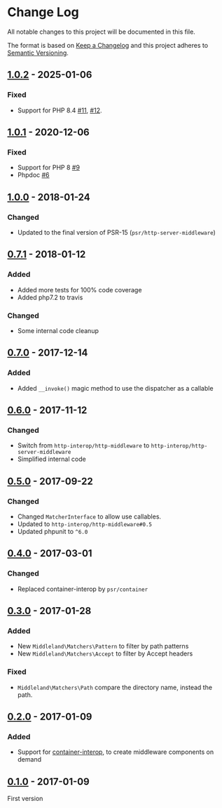 # Change Log
All notable changes to this project will be documented in this file.

The format is based on [Keep a Changelog](http://keepachangelog.com/) and this
project adheres to [Semantic Versioning](http://semver.org/).

## [1.0.2] - 2025-01-06
### Fixed
- Support for PHP 8.4 [#11], [#12].

## [1.0.1] - 2020-12-06
### Fixed
- Support for PHP 8 [#9]
- Phpdoc [#6]

## [1.0.0] - 2018-01-24
### Changed
- Updated to the final version of PSR-15 (`psr/http-server-middleware`)

## [0.7.1] - 2018-01-12
### Added
- Added more tests for 100% code coverage
- Added php7.2 to travis

### Changed
- Some internal code cleanup

## [0.7.0] - 2017-12-14
### Added
- Added `__invoke()` magic method to use the dispatcher as a callable

## [0.6.0] - 2017-11-12
### Changed
- Switch from `http-interop/http-middleware` to
  `http-interop/http-server-middleware`
- Simplified internal code

## [0.5.0] - 2017-09-22
### Changed
- Changed `MatcherInterface` to allow use callables.
- Updated to `http-interop/http-middleware#0.5`
- Updated phpunit to `^6.0`

## [0.4.0] - 2017-03-01
### Changed
- Replaced container-interop by `psr/container`

## [0.3.0] - 2017-01-28
### Added
- New `Middleland\Matchers\Pattern` to filter by path patterns
- New `Middleland\Matchers\Accept` to filter by Accept headers

### Fixed
- `Middleland\Matchers\Path` compare the directory name, instead the path.

## [0.2.0] - 2017-01-09
### Added
- Support for
  [container-interop](https://github.com/container-interop/container-interop),
  to create middleware components on demand

## [0.1.0] - 2017-01-09
First version

[#6]: https://github.com/oscarotero/middleland/issues/6
[#9]: https://github.com/oscarotero/middleland/issues/9
[#11]: https://github.com/oscarotero/middleland/issues/11
[#12]: https://github.com/oscarotero/middleland/issues/12

[1.0.2]: https://github.com/oscarotero/middleland/compare/v1.0.1...v1.0.2
[1.0.1]: https://github.com/oscarotero/middleland/compare/v1.0.0...v1.0.1
[1.0.0]: https://github.com/oscarotero/middleland/compare/v0.7.1...v1.0.0
[0.7.1]: https://github.com/oscarotero/middleland/compare/v0.7.0...v0.7.1
[0.7.0]: https://github.com/oscarotero/middleland/compare/v0.6.0...v0.7.0
[0.6.0]: https://github.com/oscarotero/middleland/compare/v0.5.0...v0.6.0
[0.5.0]: https://github.com/oscarotero/middleland/compare/v0.4.0...v0.5.0
[0.4.0]: https://github.com/oscarotero/middleland/compare/v0.3.0...v0.4.0
[0.3.0]: https://github.com/oscarotero/middleland/compare/v0.2.0...v0.3.0
[0.2.0]: https://github.com/oscarotero/middleland/compare/v0.1.0...v0.2.0
[0.1.0]: https://github.com/oscarotero/middleland/releases/tag/v0.1.0
